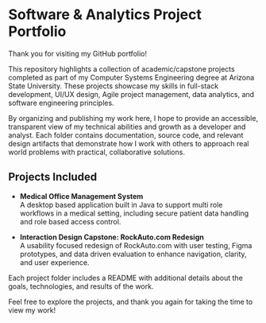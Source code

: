 # Software & Analytics Project Portfolio

Thank you for visiting my GitHub portfolio!

This repository highlights a collection of academic/capstone projects completed as part of my Computer Systems Engineering degree at Arizona State University. These projects showcase my skills in full-stack development, UI/UX design, Agile project management, data analytics, and software engineering principles.

By organizing and publishing my work here, I hope to provide an accessible, transparent view of my technical abilities and growth as a developer and analyst. Each folder contains documentation, source code, and relevant design artifacts that demonstrate how I work with others to approach real world problems with practical, collaborative solutions.

## Projects Included

- **Medical Office Management System**  
  A desktop based application built in Java to support multi role workflows in a medical setting, including secure patient data handling and role based access control.

- **Interaction Design Capstone: RockAuto.com Redesign**  
  A usability focused redesign of RockAuto.com with user testing, Figma prototypes, and data driven evaluation to enhance navigation, clarity, and user experience.

Each project folder includes a README with additional details about the goals, technologies, and results of the work.

Feel free to explore the projects, and thank you again for taking the time to view my work!
